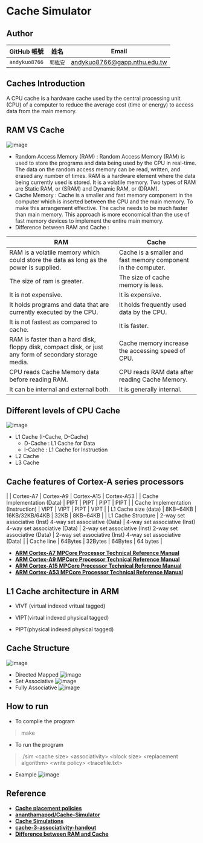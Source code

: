 # Cache Simulator

## Author
| GitHub 帳號 | 姓名 | Email |
| :-----------: | :---: | :---: |
| `andykuo8766` | `郭紘安` | andykuo8766@gapp.nthu.edu.tw |

## Caches Introduction
A CPU cache is a hardware cache used by the central processing unit (CPU) of a computer to reduce the average cost (time or energy) to access data from the main memory.

## RAM VS Cache
![image](https://github.com/andykuo8766/Cache-Simulator/blob/main/Pictures/CACHE.png)
* Random Access Memory (RAM) :
Random Access Memory (RAM) is used to store the programs and data being used by the CPU in real-time. The data on the random access memory can be read, written, and erased any number of times. RAM is a hardware element where the data being currently used is stored. It is a volatile memory. Two types of RAM are Static RAM, or (SRAM) and Dynamic RAM, or (DRAM).
* Cache Memory :
Cache is a smaller and fast memory component in the computer which is inserted between the CPU and the main memory. To make this arrangement effective. The cache needs to be much faster than main memory. This approach is more economical than the use of fast memory devices to implement the entire main memory.
* Difference between RAM and Cache :

| RAM | Cache | 
| --- | ----- |
| RAM is a volatile memory which could store the data as long as the power is supplied. | Cache is a smaller and fast memory component in the computer. | Cache is a smaller and fast memory component in the computer.|
| The size of ram is greater. | The size of cache memory is less. |
| It is not expensive. | It is expensive. |
| It holds programs and data that are currently executed by the CPU. | It holds frequently used data by the CPU. |
| It is not fastest as compared to cache. | 	It is faster. |
| RAM is faster than a hard disk, floppy disk, compact disk, or just any form of secondary storage media. | Cache memory increase the accessing speed of CPU. |
| CPU reads Cache Memory data before reading RAM. | CPU reads RAM data after reading Cache Memory. |
| It can be internal and external both. | It is generally internal. |

## Different levels of CPU Cache
![image](https://github.com/andykuo8766/Cache-Simulator/blob/main/Pictures/I-Cache%26D-Cache.jpg)
* L1 Cache (I-Cache, D-Cache)
	* D-Cache : L1 Cache for Data
	* I-Cache : L1 Cache for Instruction
* L2 Cache
* L3 Cache
## Cache features of Cortex-A series processors
|     | Cortex-A7 | Cortex-A9 | Cortex-A15 | Cortex-A53 | 
| Cache Implementation (Data) | PIPT | PIPT | PIPT | PIPT | 
| Cache Implementation (Instruction) | VIPT | VIPT | PIPT | VIPT | 
| L1 Cache size (data) | 8KB~64KB | 16KB/32KB/64KB | 32KB | 8KB~64KB | 
| L1 Cache Structure | 2-way set associative (Inst) 4-way set associative (Data) | 4-way set associative (Inst) 4-way set associative (Data) | 2-way set associative (Inst) 2-way set associative (Data) | 2-way set associative (Inst) 4-way set associative (Data) | 
| Cache line | 64Bytes | 32Bytes | 64Bytes | 64 bytes |  
* **[ARM Cortex-A7 MPCore Processor Technical Reference Manual](https://documentation-service.arm.com/static/602cf701083323480d479d18?token=)**
* **[ARM Cortex-A9 MPCore Processor Technical Reference Manual](https://documentation-service.arm.com/static/5e7e1f4fb2608e4d7f0a369f?token=)**
* **[ARM Cortex-A15 MPCore Processor Technical Reference Manual](https://documentation-service.arm.com/static/5e8ecc3ec5ee7d4a00694112?token=)**
* **[ARM Cortex-A53 MPCore Processor Technical Reference Manual](https://documentation-service.arm.com/static/6040c321ee937942ba301626?token=)**

## L1 Cache architecture in ARM

* VIVT (virtual indexed vritual tagged)


* VIPT(virtual indexed physical tagged)

* PIPT(physical indexed physical tagged)

## Cache Structure
![image](https://github.com/andykuo8766/Cache-Simulator/blob/main/Pictures/cache-associativity.jpg)
* Directed Mapped
![image](https://github.com/andykuo8766/Cache-Simulator/blob/main/Pictures/Direct-Mapped_Cache_Snehal_Img.png)
* Set Associative
![image](https://github.com/andykuo8766/Cache-Simulator/blob/main/Pictures/Set-Associative_Cache_Snehal_Img.png)
* Fully Associative
![image](https://github.com/andykuo8766/Cache-Simulator/blob/main/Pictures/Fully-Associative_Cache_Snehal_Img.png)

## How to run

* To complie the program

>make

* To run the program

>./sim <cache size\> <associativity\> <block size\> <replacement algorithm\> <write policy\> <tracefile.txt\>

* Example
![image](https://github.com/andykuo8766/Cache-Simulator/blob/main/Pictures/simulator.png)

## Reference
* **[Cache placement policies](https://en.wikipedia.org/wiki/Cache_placement_policies)**
* **[ananthamapod/Cache-Simulator](https://github.com/ananthamapod/Cache-Simulator)**
* **[Cache Simulations](http://www.csbio.unc.edu/mcmillan/index.py?run=Wiki&page=%24Comp411S12.Lab+9)**
* **[cache-3-associativity-handout](http://csillustrated.berkeley.edu/PDFs/handouts/cache-3-associativity-handout.pdf)**
* **[Difference between RAM and Cache](https://www.geeksforgeeks.org/difference-between-ram-and-cache/)**


